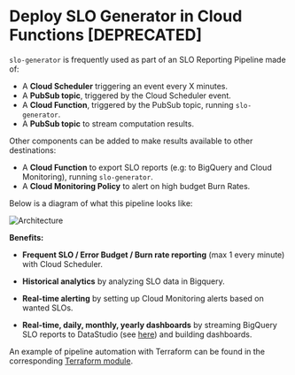 # Deploy SLO Generator in Cloud Functions [DEPRECATED]

`slo-generator` is frequently used as part of an SLO Reporting Pipeline made of:

* A **Cloud Scheduler** triggering an event every X minutes.
* A **PubSub topic**, triggered by the Cloud Scheduler event.
* A **Cloud Function**, triggered by the PubSub topic, running `slo-generator`.
* A **PubSub topic** to stream computation results.


Other components can be added to make results available to other destinations:
* A **Cloud Function** to export SLO reports (e.g: to BigQuery and Cloud Monitoring), running `slo-generator`.
* A **Cloud Monitoring Policy** to alert on high budget Burn Rates.

Below is a diagram of what this pipeline looks like:

![Architecture](https://raw.githubusercontent.com/terraform-google-modules/terraform-google-slo/master/diagram.png)

**Benefits:**

* **Frequent SLO / Error Budget / Burn rate reporting** (max 1 every minute) with Cloud Scheduler.

* **Historical analytics** by analyzing SLO data in Bigquery.

* **Real-time alerting** by setting up Cloud Monitoring alerts based on
wanted SLOs.

* **Real-time, daily, monthly, yearly dashboards** by streaming BigQuery SLO reports to DataStudio (see [here](datastudio_slo_report.md)) and building dashboards.

An example of pipeline automation with Terraform can be found in the corresponding  [Terraform module](https://github.com/terraform-google-modules/terraform-google-slo/tree/master/examples/slo-generator/simple_example).
